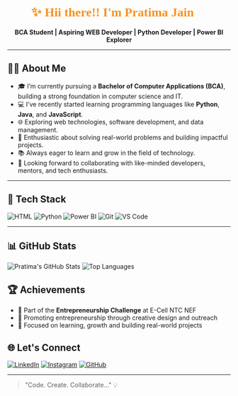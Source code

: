 <div align="center">

<h1 style="color:#F7931E; font-family:cursive;">✨ Hii there!! I'm <strong>Pratima Jain</strong> 👋</h1>

<p><strong>BCA Student | Aspiring WEB Developer | Python Developer | Power BI Explorer</strong></p>



</div>

---

## 🙋‍♀️ About Me

- 🎓 I’m currently pursuing a **Bachelor of Computer Applications (BCA)**, building a strong foundation in computer science and IT.
- 💻 I’ve recently started learning programming languages like **Python**, **Java**, and **JavaScript**.
- 🌐 Exploring web technologies, software development, and data management.
- 🚀 Enthusiastic about solving real-world problems and building impactful projects.
- 📚 Always eager to learn and grow in the field of technology.
- 🤝 Looking forward to collaborating with like-minded developers, mentors, and tech enthusiasts.

---

## 🔧 Tech Stack

![HTML](https://img.shields.io/badge/HTML5-E34F26?logo=html5&logoColor=white)
![Python](https://img.shields.io/badge/Python-3776AB?logo=python&logoColor=white)
![Power BI](https://img.shields.io/badge/PowerBI-F2C811?logo=powerbi&logoColor=white)
![Git](https://img.shields.io/badge/Git-F05032?logo=git&logoColor=white)
![VS Code](https://img.shields.io/badge/VSCode-007ACC?logo=visualstudiocode&logoColor=white)

---

## 📊 GitHub Stats

![Pratima's GitHub Stats](https://github-readme-stats.vercel.app/api?username=Pratima-Jain&show_icons=true&theme=tokyonight)
![Top Languages](https://github-readme-stats.vercel.app/api/top-langs/?username=Pratima-Jain&layout=compact&theme=tokyonight)


## 🏆 Achievements
- 🌱 Part of the **Entrepreneurship Challenge** at E-Cell NTC NEF
- 🚀 Promoting entrepreneurship through creative design and outreach
- 🎯 Focused on learning, growth and building real-world projects


## 🌐 Let's Connect

[![LinkedIn](https://img.shields.io/badge/LinkedIn-blue?logo=linkedin&logoColor=white)](www.linkedin.com/in/pratimajain06)
[![Instagram](https://img.shields.io/badge/Instagram-purple?logo=instagram&logoColor=white)](https://www.instagram.com/pratima.06/)
[![GitHub](https://img.shields.io/badge/GitHub-000?logo=github&logoColor=white)](https://github.com/Pratima-Jain)

---

> "Code. Create. Collaborate..." 💡
